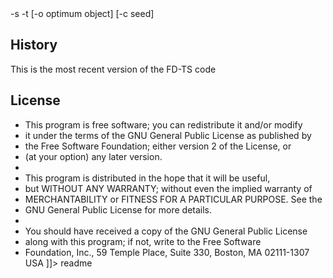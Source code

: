 <snippet>
  <content><![CDATA[
# ${1:splex big}
This is the implementation of FD-TS algorithm for Maximum $s$-plex problem.
## Installation
call make
## Usage
splex -f <filename> -s <paramete s> -t <max seconds>  [-o optimum object] [-c seed]

## History
This is the most recent version of the FD-TS code
## License
 * This program is free software; you can redistribute it and/or modify
 * it under the terms of the GNU General Public License as published by
 * the Free Software Foundation; either version 2 of the License, or
 * (at your option) any later version.
 *
 * This program is distributed in the hope that it will be useful,
 * but WITHOUT ANY WARRANTY; without even the implied warranty of
 * MERCHANTABILITY or FITNESS FOR A PARTICULAR PURPOSE.  See the
 * GNU General Public License for more details.
 *
 * You should have received a copy of the GNU General Public License
 * along with this program; if not, write to the Free Software
 * Foundation, Inc., 59 Temple Place, Suite 330, Boston, MA  02111-1307  USA
]]></content>
  <tabTrigger>readme</tabTrigger>
</snippet>
